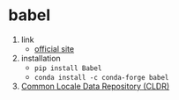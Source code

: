 # babel

1. link
   * [official site](http://babel.pocoo.org/en/latest/)
2. installation
   * `pip install Babel`
   * `conda install -c conda-forge babel`
3. [Common Locale Data Repository (CLDR)](http://cldr.unicode.org/)
